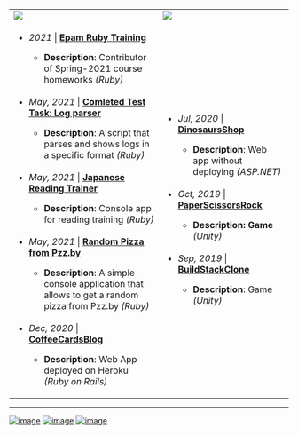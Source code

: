 <table>
 <tr><td><img src="https://img.shields.io/badge/Ruby-CC342D?style=for-the-badge&logo=ruby&logoColor=white" /></td><td><img src="https://img.shields.io/badge/C%23-239120?style=for-the-badge&logo=c-sharp&logoColor=white" /></td></tr>
  <tr>
   <td>
   <ul>
    <li><i>2021</i> | <a href="https://github.com/miseinen/miseinen/blob/main/task-description.md"><b>Epam Ruby Training</b></a></li>
    <ul><li><b>Description</b>: Contributor of Spring-2021 course homeworks <i>(Ruby)</i></li></ul><br/>
    <li><i>May, 2021</i> |  <a href="https://github.com/miseinen/views-count-log-parser"><b>Comleted Test Task: Log parser</b></a> </li>
    <ul><li><b>Description</b>: A script that parses and shows logs in a specific format <i>(Ruby)</i></li></ul><br/>
    <li><i>May, 2021</i> |  <a href="https://github.com/miseinen/japanese-reading-trainer"><b>Japanese Reading Trainer</b></a></li>
    <ul><li><b>Description</b>: Console app for reading training <i>(Ruby)</i></li></ul><br/>
     <li><i>May, 2021</i> |  <a href="https://github.com/miseinen/random-pizza-from-pzz"><b>Random Pizza from Pzz.by</b></a> </li>
    <ul><li><b>Description</b>: A simple console application that allows to get a random pizza from Pzz.by <i>(Ruby)</i></li></ul><br/>
     <li><i>Dec, 2020</i> |  <a href="https://github.com/miseinen/CoffeeCardsBlog"><b>CoffeeCardsBlog</b></a> </li>
    <ul><li><b>Description</b>: Web App deployed on Heroku <i>(Ruby on Rails)</i></li></ul>
   </ul>
   </td>
   <td><ul>
    <li><i>Jul, 2020</i> |  <a href="https://github.com/miseinen/DinosaursShop"><b>DinosaursShop</b></a></li>
    <ul><li><b>Description</b>: Web app without deploying <i>(ASP.NET)</i></li></ul><br/>
     <li><i>Oct, 2019</i> |  <a href="https://github.com/miseinen/PaperScissorsRock"><b>PaperScissorsRock</a></li>
    <ul><li><b>Description</b>: Game</b> <i>(Unity)</i></li></ul><br/>
     <li><i>Sep, 2019</i> |  <a href="https://github.com/miseinen/BuildStackClone"><b>BuildStackClone</b></a> </li>
    <ul><li><b>Description</b>: Game <i>(Unity)</i></li></ul>
   </ul>
   </td>
 </tr>
 </table><hr/>
 
 [![image](https://img.shields.io/badge/LinkedIn-0077B5?style=for-the-badge&logo=linkedin&logoColor=white)](https://www.linkedin.com/in/ekaterina-%F0%9F%A4%96-balabanovich-13a116194/)    [![image](https://img.shields.io/badge/Twitter-1DA1F2?style=for-the-badge&logo=twitter&logoColor=white)](https://twitter.com/kate_tomosimasu)  [![image](https://www.codewars.com/users/Miseinen/badges/micro)](https://www.codewars.com/users/Miseinen)
